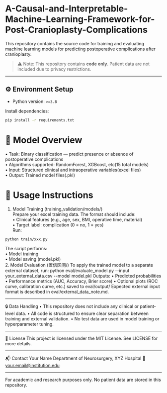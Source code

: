 # A-Causal-and-Interpretable-Machine-Learning-Framework-for-Post-Cranioplasty-Complications

This repository contains the source code for training and evaluating machine learning models for predicting postoperative complications after cranioplasty.

> ⚠️ Note: This repository contains **code only**. Patient data are not included due to privacy restrictions.

---
## ⚙️ Environment Setup

- Python version: `>=3.8`

Install dependencies:
```bash
pip install -r requirements.txt
```
# 🧠 Model Overview
•	Task: Binary classification — predict presence or absence of postoperative complications   
•	Algorithms supported: RandomForest, XGBoost, etc(15 total models)  
•	Input: Structured clinical and intraoperative variables(excel files)  
•	Output: Trained model files(.pkl)  
# 🚀 Usage Instructions
1. Model Training (training_validation/models/)  
Prepare your excel training data. The format should include:  
•	Clinical features (e.g., age, sex, BMI, operative time, material)  
•	Target label: complication (0 = no, 1 = yes)  
Run:
```bash
python train/xxx.py 
```
The script performs:   
•	Model training   
•	Model saving (model.pkl)  
2. Model Evaluation (置信区间/)
To apply the trained model to a separate external dataset, run:
python eval/evaluate_model.py --input your_external_data.csv --model model.pkl
Outputs:
•	Predicted probabilities
•	Performance metrics (AUC, Accuracy, Brier score)
•	Optional plots (ROC curve, calibration curve, etc.) saved to eval/output/
Expected external input format is described in eval/external_data_note.md.
________________________________________
🔒 Data Handling
•	This repository does not include any clinical or patient-level data.
•	All code is structured to ensure clear separation between training and external validation.
•	No test data are used in model training or hyperparameter tuning.
________________________________________
📄 License
This project is licensed under the MIT License. See LICENSE for more details.
________________________________________
📬 Contact
Your Name
Department of Neurosurgery, XYZ Hospital
📧 your.email@institution.edu
________________________________________
For academic and research purposes only. No patient data are stored in this repository.

